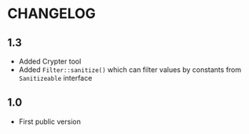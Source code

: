 CHANGELOG
=========

1.3
---

 * Added Crypter tool
 * Added `Filter::sanitize()` which can filter values by constants from `Sanitizeable` interface

1.0
---

 * First public version